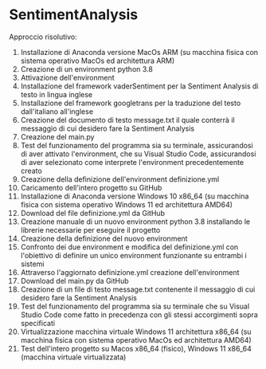 # SentimentAnalysis
Approccio risolutivo: 
1) Installazione di Anaconda versione MacOs ARM (su macchina fisica con sistema operativo MacOs ed architettura ARM)
2) Creazione di un environment python 3.8
3) Attivazione dell'environment
4) Installazione del framework vaderSentiment per la Sentiment Analysis di testo in lingua inglese
5) Installazione del framework googletrans per la traduzione del testo dall'italiano all'inglese
6) Creazione del documento di testo message.txt il quale conterrà il messaggio di cui desidero fare la Sentiment Analysis
7) Creazione del main.py
8) Test del funzionamento del programma sia su terminale, assicurandosi di aver attivato l'environment, che su Visual Studio Code, assicurandosi di aver selezionato come interprete l'environment precedentemente creato
9) Creazione della definizione dell'environment definizione.yml
10) Caricamento dell'intero progetto su GitHub
11) Installazione di Anaconda versione Windows 10 x86_64 (su macchina fisica con sistema operativo Windows 11 ed architettura AMD64)
12) Download del file definizione.yml da GitHub
13) Creazione manuale di un nuovo environment python 3.8 installando le librerie necessarie per eseguire il progetto
14) Creazione della definizione del nuovo environment
15) Confronto dei due environment e modifica del definizione.yml con l'obiettivo di definire un unico environment funzionante su entrambi i sistemi
16) Attraverso l'aggiornato definizione.yml creazione dell'environment
17) Download del main.py da GitHub
18) Creazione di un file di testo message.txt contenente il messaggio di cui desidero fare la Sentiment Analysis
19) Test del funzionamento del programma sia su terminale che su Visual Studio Code come fatto in precedenza con gli stessi accorgimenti sopra specificati
20) Virtualizzazione macchina virtuale Windows 11 architettura x86_64 (su macchina fisica con sistema operativo MacOs ed architettura AMD64)
21) Test dell'intero progetto su Macos x86_64 (fisico), Windows 11 x86_64 (macchina virtuale virtualizzata)
